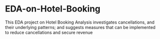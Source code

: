 # EDA-on-Hotel-Booking
This EDA project on Hotel Booking Analysis investigates cancellations, and their underlying patterns; and suggests measures that can be implemented to reduce cancellations and secure revenue
